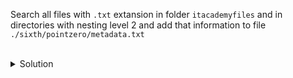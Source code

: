 Search all files with `.txt` extansion in folder `itacademyfiles` and in directories with nesting level 2 and 
add that information to file `./sixth/pointzero/metadata.txt`

<br>

<details>
<summary>Solution</summary>

```
find -maxdepth 2 -name "*txt" -type f >> ./sixth/pointzero/metadata.txt
```{{exec}}
</details>

